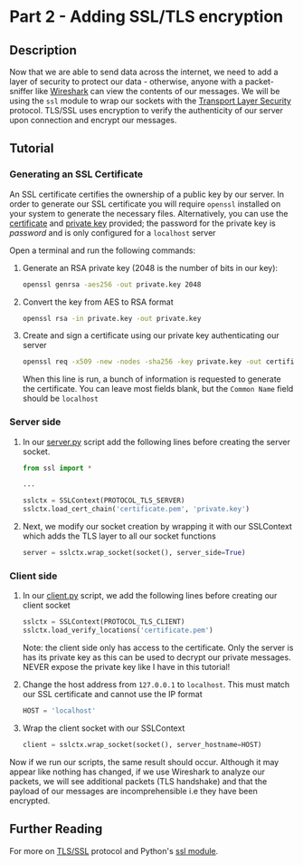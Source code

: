# Part 2 - Adding SSL/TLS encryption

## Description

Now that we are able to send data across the internet, we need to add a layer of security to protect our data - otherwise, anyone with a packet-sniffer like [Wireshark](https://en.wikipedia.org/wiki/Wireshark) can view the contents of our messages. We will be using the `ssl` module to wrap our sockets with the [Transport Layer Security](https://en.wikipedia.org/wiki/Transport_Layer_Security) protocol. TLS/SSL uses encryption to verify the authenticity of our server upon connection and encrypt our messages.

## Tutorial

### Generating an SSL Certificate

An SSL certificate certifies the ownership of a public key by our server. In order to generate our SSL certificate you will require `openssl` installed on your system to generate the necessary files. Alternatively, you can use the [certificate](/Part2/certificate.pem) and [private key](/Part2/private.key) provided; the password for the private key is *password* and is only configured for a `localhost` server


Open a terminal and run the following commands:
1. Generate an RSA private key (2048 is the number of bits in our key):

    ```bash
    openssl genrsa -aes256 -out private.key 2048
    ```

2. Convert the key from AES to RSA format

    ```bash
    openssl rsa -in private.key -out private.key
    ```

3. Create and sign a certificate using our private key authenticating our server

    ```bash
    openssl req -x509 -new -nodes -sha256 -key private.key -out certificate.pem -days 365
    ```

    When this line is run, a bunch of information is requested to generate the certificate. You can leave most fields blank, but the `Common Name` field should be `localhost`


### Server side

1. In our [server.py](/Part2/server.py) script add the following lines before creating the server socket.

    ```python
    from ssl import *

    ...

    sslctx = SSLContext(PROTOCOL_TLS_SERVER)
    sslctx.load_cert_chain('certificate.pem', 'private.key')
    ```

2. Next, we modify our socket creation by wrapping it with our SSLContext which adds the TLS layer to all our socket functions
    
    ```python
    server = sslctx.wrap_socket(socket(), server_side=True)
    ```

### Client side

1. In our [client.py](/Part2/client.py) script, we add the following lines before creating our client socket

    ```python
    sslctx = SSLContext(PROTOCOL_TLS_CLIENT)
    sslctx.load_verify_locations('certificate.pem')
    ```
    Note: the client side only has access to the certificate. Only the server is has its private key as this can be used to decrypt our private messages. NEVER expose the private key like I have in this tutorial!

2. Change the host address from `127.0.0.1` to `localhost`. This must match our SSL certificate and cannot use the IP format

    ```python
    HOST = 'localhost'
    ```

3. Wrap the client socket with our SSLContext

    ```python
    client = sslctx.wrap_socket(socket(), server_hostname=HOST)
    ```


Now if we run our scripts, the same result should occur. Although it may appear like nothing has changed, if we use Wireshark to analyze our packets, we will see additional packets (TLS handshake) and that the payload of our messages are incomprehensible i.e they have been encrypted.

## Further Reading

For more on [TLS/SSL](https://en.wikipedia.org/wiki/Transport_Layer_Security#Digital_certificates) protocol and Python's [ssl module](https://docs.python.org/3/library/ssl.html).